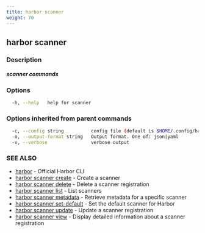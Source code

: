 ```yaml
---
title: harbor scanner
weight: 70
---
```

## harbor scanner

### Description

##### scanner commands

### Options

```sh
  -h, --help   help for scanner
```

### Options inherited from parent commands

```sh
  -c, --config string          config file (default is $HOME/.config/harbor-cli/config.yaml)
  -o, --output-format string   Output format. One of: json|yaml
  -v, --verbose                verbose output
```

### SEE ALSO

* [harbor](harbor.md)	 - Official Harbor CLI
* [harbor scanner create](harbor-scanner-create.md)	 - Create a scanner
* [harbor scanner delete](harbor-scanner-delete.md)	 - Delete a scanner registration
* [harbor scanner list](harbor-scanner-list.md)	 - List scanners
* [harbor scanner metadata](harbor-scanner-metadata.md)	 - Retrieve metadata for a specific scanner
* [harbor scanner set-default](harbor-scanner-set-default.md)	 - Set the default scanner for Harbor
* [harbor scanner update](harbor-scanner-update.md)	 - Update a scanner registration
* [harbor scanner view](harbor-scanner-view.md)	 - Display detailed information about a scanner registration

